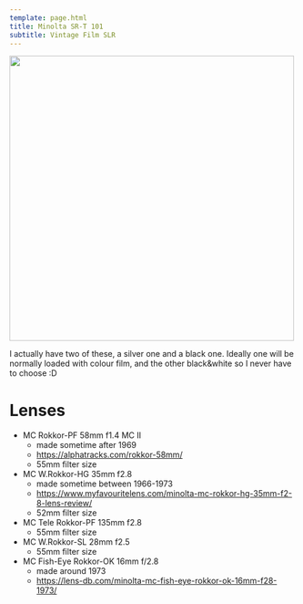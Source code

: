 ```yaml
---
template: page.html
title: Minolta SR-T 101
subtitle: Vintage Film SLR
---
```


<div class="row">
<img src="https://cdn.toozej.com/photos/minolta-srt101-black.JPG" style="width: 500px"/>
</div>

I actually have two of these, a silver one and a black one. Ideally one will be normally loaded with colour film, and the other black&white so I never have to choose :D

# Lenses

- MC Rokkor-PF 58mm f1.4 MC II
    - made sometime after 1969 
    - <https://alphatracks.com/rokkor-58mm/> 
    - 55mm filter size
- MC W.Rokkor-HG 35mm f2.8
    - made sometime between 1966-1973
    - <https://www.myfavouritelens.com/minolta-mc-rokkor-hg-35mm-f2-8-lens-review/>
    - 52mm filter size
- MC Tele Rokkor-PF 135mm f2.8
    - 55mm filter size
- MC W.Rokkor-SL 28mm f2.5
    - 55mm filter size
- MC Fish-Eye Rokkor-OK 16mm f/2.8
    - made around 1973
    - <https://lens-db.com/minolta-mc-fish-eye-rokkor-ok-16mm-f28-1973/> 
